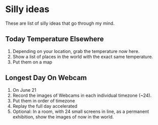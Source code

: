 # Silly ideas

These are list of silly ideas that go through my mind.

## Today Temperature Elsewhere

1. Depending on your location, grab the temperature now here. 
2. Show a list of places in the world with the exact same temperature.
3. Put them on a map

## Longest Day On Webcam

1. On June 21
2. Record the images of Webcams in each individual timezone (~24).
3. Put them in order of timezone
4. Replay the full day accelerated
5. Optional: In a room, with 24 small screens in line, as a permanent exhibition, show the images of now in the world.